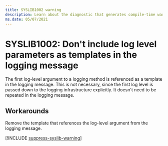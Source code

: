 ```yaml
---
title: SYSLIB1002 warning
description: Learn about the diagnostic that generates compile-time warning SYSLIB1002.
ms.date: 05/07/2021
---
```


# SYSLIB1002: Don't include log level parameters as templates in the logging message

The first log-level argument to a logging method is referenced as a template in the logging message. This is not necessary, since the first log level is passed down to the logging infrastructure explicitly. It doesn't need to be repeated in the logging message.

## Workarounds

Remove the template that references the log-level argument from the logging message.

[!INCLUDE [suppress-syslib-warning](includes/suppress-syslib-warning.md)]
